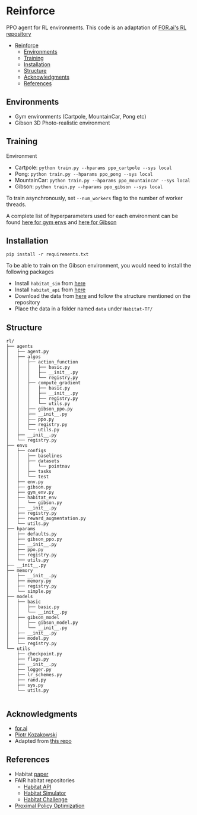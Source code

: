 # Reinforce
PPO agent for RL environments. This code is an adaptation of [FOR.ai's RL repository](#acknowledgments)


- [Reinforce](#reinforce)
  - [Environments](#environments)
  - [Training](#training)
  - [Installation](#installation)
  - [Structure](#structure)
  - [Acknowledgments](#acknowledgments)
  - [References](#references)


## Environments

- Gym environments (Cartpole, MountainCar, Pong etc)
- Gibson 3D Photo-realistic environment

## Training

Environment
  - Cartpole:  `python train.py --hparams ppo_cartpole --sys local` 
  - Pong: `python train.py --hparams ppo_pong --sys local`
  - MountainCar: `python train.py --hparams ppo_mountaincar --sys local`
  - Gibson: `python train.py --hparams ppo_gibson --sys local`

To train asynchronously, set `--num_workers` flag to the number of worker threads.

A complete list of hyperparameters used for each environment can be found [here for gym envs](rl/hparams/ppo.py) and [here for Gibson](rl/hparams/gibson_ppo.py)
## Installation

`pip install -r requirements.txt`

To be able to train on the Gibson environment, you would need to install the following packages

- Install `habitat_sim` from [here](https://github.com/facebookresearch/habitat-sim)
- Install `habitat_api` from [here](https://github.com/facebookresearch/habitat-api)
- Download the data from [here](https://github.com/facebookresearch/habitat-api#task-datasets) and follow the structure mentioned on the repository
- Place the data in a folder named `data` under `Habitat-TF/`

## Structure

```
rl/
├── agents
│   ├── agent.py
│   ├── algos
│   │   ├── action_function
│   │   │   ├── basic.py
│   │   │   ├── __init__.py
│   │   │   └── registry.py
│   │   ├── compute_gradient
│   │   │   ├── basic.py
│   │   │   ├── __init__.py
│   │   │   ├── registry.py
│   │   │   └── utils.py
│   │   ├── gibson_ppo.py
│   │   ├── __init__.py
│   │   ├── ppo.py
│   │   ├── registry.py
│   │   └── utils.py
│   ├── __init__.py
│   └── registry.py
├── envs
│   ├── configs
│   │   ├── baselines
│   │   ├── datasets
│   │   │   └── pointnav
│   │   ├── tasks
│   │   └── test
│   ├── env.py
│   ├── gibson.py
│   ├── gym_env.py
│   ├── habitat_env
│   │   └── gibson.py
│   ├── __init__.py
│   ├── registry.py
│   ├── reward_augmentation.py
│   └── utils.py
├── hparams
│   ├── defaults.py
│   ├── gibson_ppo.py
│   ├── __init__.py
│   ├── ppo.py
│   ├── registry.py
│   └── utils.py
├── __init__.py
├── memory
│   ├── __init__.py
│   ├── memory.py
│   ├── registry.py
│   └── simple.py
├── models
│   ├── basic
│   │   ├── basic.py
│   │   └── __init__.py
│   ├── gibson_model
│   │   ├── gibson_model.py
│   │   └── __init__.py
│   ├── __init__.py
│   ├── model.py
│   └── registry.py
└── utils
    ├── checkpoint.py
    ├── flags.py
    ├── __init__.py
    ├── logger.py
    ├── lr_schemes.py
    ├── rand.py
    ├── sys.py
    └── utils.py


```
## Acknowledgments

- [for.ai](https://for.ai) 
- [Piotr Kozakowski](https://github.com/koz4k)
- Adapted from [this repo](https://github.com/for-ai/rl)

## References

- Habitat [paper](https://arxiv.org/abs/1904.01201)
- FAIR habitat repositories
  - [Habitat API](https://github.com/facebookresearch/habitat-api)
  - [Habitat Simulator](https://github.com/facebookresearch/habitat-sim)
  - [Habitat Challenge](https://github.com/facebookresearch/habitat-challenge)
- [Proximal Policy Optimization](https://arxiv.org/abs/1707.06347)
